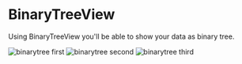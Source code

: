 BinaryTreeView
==============

Using BinaryTreeView you'll be able to show your data as binary tree.

![binarytree first](https://raw.github.com/jmodrako/BinaryTreeView/master/img/first.png)
![binarytree second](https://raw.github.com/jmodrako/BinaryTreeView/master/img/second.png)
![binarytree third](https://raw.github.com/jmodrako/BinaryTreeView/master/img/third.png)
